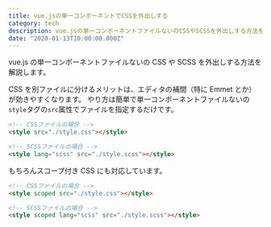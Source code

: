 ```yaml
---
title: vue.jsの単一コンポーネントでCSSを外出しする
category: tech
description: vue.jsの単一コンポーネントファイルないのCSSやSCSSを外出しする方法を解説します
date: "2020-01-13T10:00:00.000Z"
---
```


vue.js の単一コンポーネントファイルないの CSS や SCSS を外出しする方法を解説します。

CSS を別ファイルに分けるメリットは、エディタの補間（特に Emmet とか）が効きやすくなります。
やり方は簡単で単一コンポーネントファイルないの`style`タグの`src`属性でファイルを指定するだけです。

```html
<!-- CSSファイルの場合 -->
<style src="./style.css"></style>

<!-- SCSSファイルの場合 -->
<style lang="scss" src="./style.scss"></style>
```

もちろんスコープ付き CSS にも対応しています。

```html
<!-- CSSファイルの場合 -->
<style scoped src="./style.css"></style>

<!-- SCSSファイルの場合 -->
<style scoped lang="scss" src="./style.scss"></style>
```

